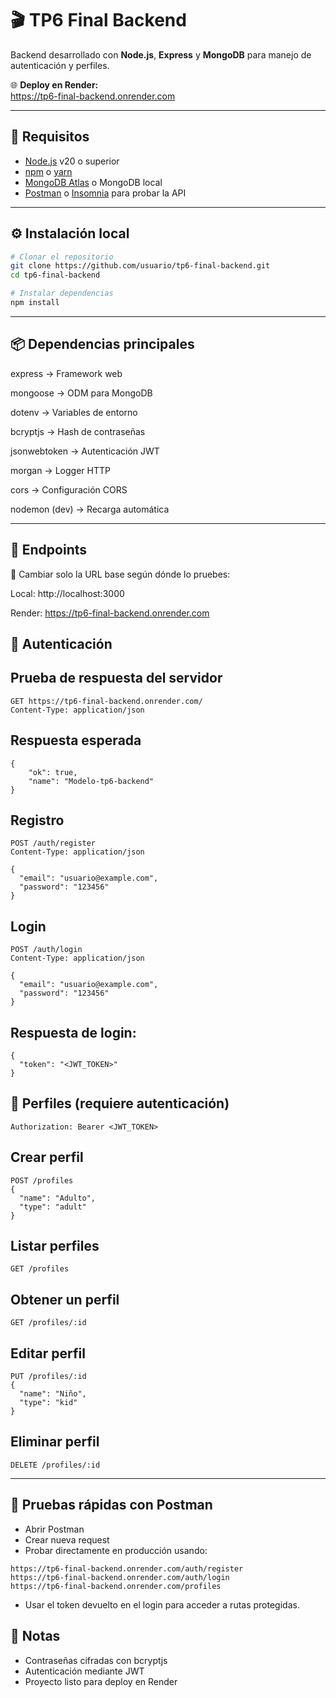 # 🎬 TP6 Final Backend

Backend desarrollado con **Node.js**, **Express** y **MongoDB** para manejo de autenticación y perfiles.

🌐 **Deploy en Render:**  
https://tp6-final-backend.onrender.com

---

## 📌 Requisitos

- [Node.js](https://nodejs.org/) v20 o superior  
- [npm](https://www.npmjs.com/) o [yarn](https://yarnpkg.com/)  
- [MongoDB Atlas](https://www.mongodb.com/atlas) o MongoDB local  
- [Postman](https://www.postman.com/) o [Insomnia](https://insomnia.rest/) para probar la API  

---

## ⚙️ Instalación local

```bash
# Clonar el repositorio
git clone https://github.com/usuario/tp6-final-backend.git
cd tp6-final-backend

# Instalar dependencias
npm install
```
---

## 📦 Dependencias principales
express → Framework web

mongoose → ODM para MongoDB

dotenv → Variables de entorno

bcryptjs → Hash de contraseñas

jsonwebtoken → Autenticación JWT

morgan → Logger HTTP

cors → Configuración CORS

nodemon (dev) → Recarga automática

---

## 📡 Endpoints
🔹 Cambiar solo la URL base según dónde lo pruebes:

Local: http://localhost:3000

Render: https://tp6-final-backend.onrender.com

## 🔐 Autenticación
## Prueba de respuesta del servidor
```
GET https://tp6-final-backend.onrender.com/
Content-Type: application/json
```
## Respuesta esperada
```
{
    "ok": true,
    "name": "Modelo-tp6-backend"
}
```

## Registro
```
POST /auth/register
Content-Type: application/json

{
  "email": "usuario@example.com",
  "password": "123456"
}
```
## Login
```
POST /auth/login
Content-Type: application/json

{
  "email": "usuario@example.com",
  "password": "123456"
}
```
## Respuesta de login:
```
{
  "token": "<JWT_TOKEN>"
}
```
## 👤 Perfiles (requiere autenticación)
```
Authorization: Bearer <JWT_TOKEN>
```
## Crear perfil
```
POST /profiles
{
  "name": "Adulto",
  "type": "adult"
}
```
## Listar perfiles
```
GET /profiles
```
## Obtener un perfil
```
GET /profiles/:id
```
## Editar perfil
```
PUT /profiles/:id
{
  "name": "Niño",
  "type": "kid"
}
```
## Eliminar perfil
```
DELETE /profiles/:id
```
---
## 🧪 Pruebas rápidas con Postman
-  Abrir Postman
-  Crear nueva request
-  Probar directamente en producción usando:
```
https://tp6-final-backend.onrender.com/auth/register
https://tp6-final-backend.onrender.com/auth/login
https://tp6-final-backend.onrender.com/profiles
```
- Usar el token devuelto en el login para acceder a rutas protegidas.
 ## 📜 Notas
- Contraseñas cifradas con bcryptjs
- Autenticación mediante JWT
- Proyecto listo para deploy en Render



